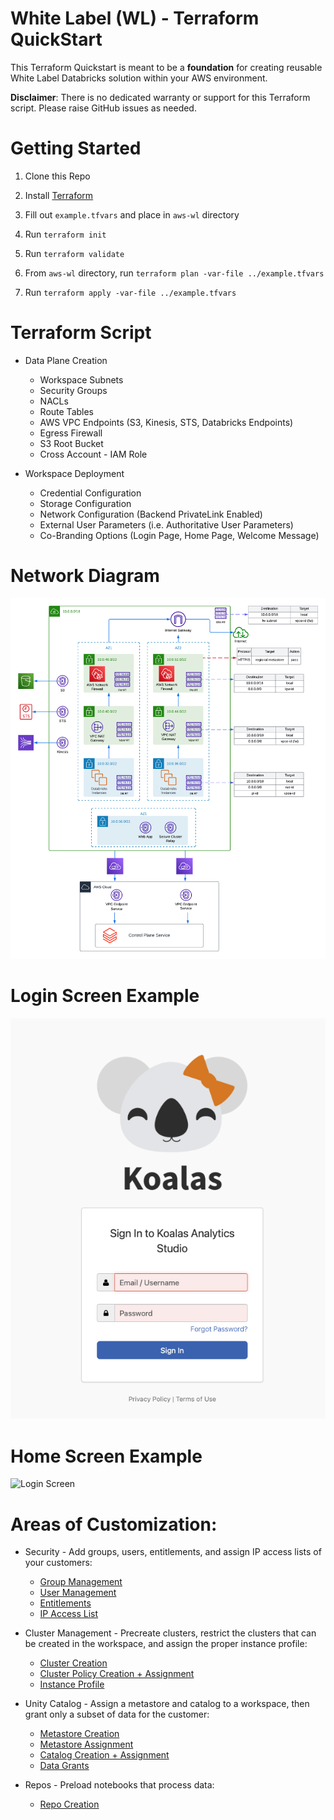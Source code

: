 # White Label (WL) - Terraform QuickStart

This Terraform Quickstart is meant to be a **foundation** for creating reusable White Label Databricks solution within your AWS environment.

**Disclaimer**: There is no dedicated warranty or support for this Terraform script. Please raise GitHub issues as needed.

# Getting Started

1. Clone this Repo 

2. Install [Terraform](https://developer.hashicorp.com/terraform/downloads)

3. Fill out `example.tfvars` and place in `aws-wl` directory

4. Run `terraform init`

5. Run `terraform validate`

6. From `aws-wl` directory, run `terraform plan -var-file ../example.tfvars`

7. Run `terraform apply -var-file ../example.tfvars`

# Terraform Script

- Data Plane Creation
    - Workspace Subnets
    - Security Groups
    - NACLs
    - Route Tables
    - AWS VPC Endpoints (S3, Kinesis, STS, Databricks Endpoints)
    - Egress Firewall
    - S3 Root Bucket
    - Cross Account - IAM Role

- Workspace Deployment
    - Credential Configuration
    - Storage Configuration
    - Network Configuration (Backend PrivateLink Enabled)
    - External User Parameters (i.e. Authoritative User Parameters)
    - Co-Branding Options (Login Page, Home Page, Welcome Message)


# Network Diagram

![Architecture Diagram](https://github.com/JDBraun/wl-terraform-quickstart/blob/main/img/White%20Label%20-%20Network%20Topology.png)

# Login Screen Example

![Login Screen](https://github.com/JDBraun/wl-terraform-quickstart/blob/main/img/White%20Label%20-%20Login%20Screen%20Example.png)

# Home Screen Example

![Login Screen](https://github.com/JDBraun/wl-terraform-quickstart/blob/main/img/White%20Label%20-%Home%20Screen%20Example.png)

# Areas of Customization:

- Security - Add groups, users, entitlements, and assign IP access lists of your customers:
    - [Group Management](https://registry.terraform.io/providers/databricks/databricks/latest/docs/resources/group)
    - [User Management](https://registry.terraform.io/providers/databricks/databricks/latest/docs/resources/user)
    - [Entitlements](https://registry.terraform.io/providers/databricks/databricks/latest/docs/resources/entitlements)
    - [IP Access List](https://registry.terraform.io/providers/databricks/databricks/latest/docs/resources/ip_access_list)

- Cluster Management - Precreate clusters, restrict the clusters that can be created in the workspace, and assign the proper instance profile: 
    - [Cluster Creation](https://registry.terraform.io/providers/databricks/databricks/latest/docs/resources/cluster)
    - [Cluster Policy Creation + Assignment](https://registry.terraform.io/providers/databricks/databricks/latest/docs/resources/cluster_policy)
    - [Instance Profile](https://registry.terraform.io/providers/databricks/databricks/latest/docs/resources/instance_profile)

- Unity Catalog - Assign a metastore and catalog to a workspace, then grant only a subset of data for the customer:
    - [Metastore Creation](https://registry.terraform.io/providers/databricks/databricks/latest/docs/resources/metastore)
    - [Metastore Assignment](https://registry.terraform.io/providers/databricks/databricks/latest/docs/resources/metastore_assignment)
    - [Catalog Creation + Assignment](https://registry.terraform.io/providers/databricks/databricks/latest/docs/resources/catalog)
    - [Data Grants](https://registry.terraform.io/providers/databricks/databricks/latest/docs/resources/grants)

- Repos - Preload notebooks that process data: 
    - [Repo Creation](https://registry.terraform.io/providers/databricks/databricks/latest/docs/resources/repo)
